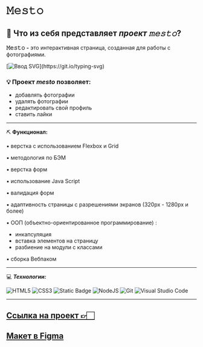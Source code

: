 # __𝙼𝚎𝚜𝚝𝚘__

## :file_folder: Что из себя представляет *проект 𝚖𝚎𝚜𝚝𝚘*?

__𝙼𝚎𝚜𝚝𝚘__ __-__ это интерактивная страница, созданная для работы с фотографиями.
  
[![Ввод SVG](https://readme-typing-svg.demolab.com/?lines=Какова+функциональность+проекта+?)](https://git.io/typing-svg)
### :bulb: Проект *mesto* позволяет:
- добавлять фотографии
- удалять фотографии
- редактировать свой профиль
- ставить лайки 
___
⛏️ __Функционал:__

▪ верстка с использованием Flexbox и Grid

▪ методология по БЭМ

▪ верстка форм

▪ использование Java Script

▪ валидация форм

▪ адаптивность страницы с разрешениями экранов (320px - 1280px и более)

▪ ООП (объектно-ориентированное программирование) :
  - инкапсуляция
  - вставка элементов на страницу
  - разбиение на модули с классами
  
▪ сборка Вебпаком
___
:computer: ___Технологии:___

![HTML5](https://img.shields.io/badge/html5-%23E34F26.svg?style=for-the-badge&logo=html5&logoColor=white)
![CSS3](https://img.shields.io/badge/css3-%231572B6.svg?style=for-the-badge&logo=css3&logoColor=white)
![Static Badge](https://img.shields.io/badge/JavaScript-orange?style=for-the-badge&logo=javascript&logoColor=white)
![NodeJS](https://img.shields.io/badge/node.js-6DA55F?style=for-the-badge&logo=node.js&logoColor=white)
![Git](https://img.shields.io/badge/git-%23F05033.svg?style=for-the-badge&logo=git&logoColor=white)
![Visual Studio Code](https://img.shields.io/badge/Visual%20Studio%20Code-0078d7.svg?style=for-the-badge&logo=visual-studio-code&logoColor=white)

___
## [Ссылка на проект 👉🏻](https://sofiafrikina.github.io/mesto/index.html)

## [Макет в Figma](https://www.figma.com/file/2cn9N9jSkmxD84oJik7xL7/JavaScript.-Sprint-4?node-id=0%3A1)
